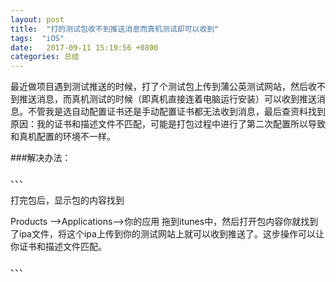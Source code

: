 ```yaml
---
layout: post
title:  "打的测试包收不到推送消息而真机测试却可以收到"
tags:  "iOS"
date:   2017-09-11 15:19:56 +0800
categories: 总结
---
```

最近做项目遇到测试推送的时候，打了个测试包上传到蒲公英测试网站，然后收不到推送消息，而真机测试的时候（即真机直接连着电脑运行安装）可以收到推送消息。不管我是选自动配置证书还是手动配置证书都无法收到消息，最后查资料找到原因：我的证书和描述文件不匹配，可能是打包过程中进行了第二次配置所以导致和真机配置的环境不一样。


###解决办法：

、、、

打完包后，显示包的内容找到

Products -->Applications-->你的应用 
拖到itunes中，然后打开包内容你就找到了ipa文件，将这个ipa上传到你的测试网站上就可以收到推送了。这步操作可以让你证书和描述文件匹配。  

、、、

